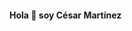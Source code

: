 #### Hola 👋 soy César Martínez

<!--
**CesarM4rtinez/CesarM4rtinez** is a ✨ _special_ ✨ repository because its `README.md` (this file) appears on your GitHub profile.

(https://img.shields.io/badge/Gmail-D14836?style=for-the-badge&logo=gmail&logoColor=white)https://img.shields.io/badge/Gmail-D14836?style=for-the-badge&logo=gmail&logoColor=white
